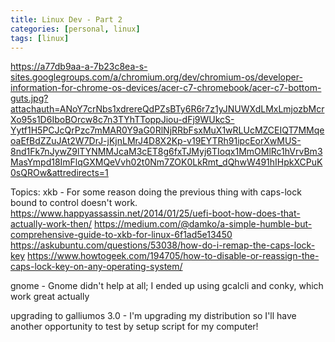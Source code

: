 ```yaml
---
title: Linux Dev - Part 2
categories: [personal, linux]
tags: [linux]
---
```

https://a77db9aa-a-7b23c8ea-s-sites.googlegroups.com/a/chromium.org/dev/chromium-os/developer-information-for-chrome-os-devices/acer-c7-chromebook/acer-c7-bottom-guts.jpg?attachauth=ANoY7crNbs1xdrereQdPZsBTy6R6r7z1yJNUWXdLMxLmjozbMcrXo95s1D6IboBOrcw8c7n3TYhTToppJiou-dFj9WUkcS-Yytf1H5PCJcQrPzc7mMAR0Y9aG0RlNjRRbFsxMuX1wRLUcMZCEIQT7MMqeoaEfBdZZuJAt2W7DrJ-jKjnLMrJ4D8X2Kp-v19EYTRh91ipcEorXwMUS-8nd1Fk7nJywZ9lTYNMMJcaM3cET8g6fxTJMyj6TIoqx1MmOMlRc1hVrvBm3MasYmpd18ImFlqGXMQeVvh02t0Nm7ZOK0LkRmt_dQhwW491hIHpkXCPuK0sQROw&attredirects=1

Topics:
xkb - For some reason doing the previous thing with caps-lock bound to control doesn't
work.
https://www.happyassassin.net/2014/01/25/uefi-boot-how-does-that-actually-work-then/
https://medium.com/@damko/a-simple-humble-but-comprehensive-guide-to-xkb-for-linux-6f1ad5e13450
https://askubuntu.com/questions/53038/how-do-i-remap-the-caps-lock-key
https://www.howtogeek.com/194705/how-to-disable-or-reassign-the-caps-lock-key-on-any-operating-system/

gnome - Gnome didn't help at all; I ended up using gcalcli and conky, which
work great actually

upgrading to galliumos 3.0 - I'm upgrading my distribution so I'll have another opportunity to test by setup script for my computer!

